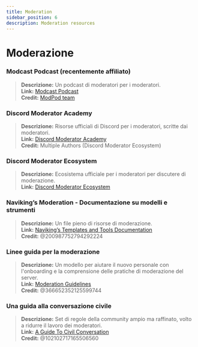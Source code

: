 ```yaml
---
title: Moderation
sidebar_position: 6
description: Moderation resources
---
```


# Moderazione

### **Modcast Podcast** (recentemente affiliato)
> __Descrizione:__ Un podcast di moderatori per i moderatori.   <br/>
__Link:__ [Modcast Podcast](https://modcast.network/)   <br/>
__Credit:__ [ModPod team](https://modcast.network/meet-the-team/) 

### **Discord Moderator Academy**
> __Descrizione:__ Risorse ufficiali di Discord per i moderatori, scritte dai moderatori.   <br/>
__Link:__ [Discord Moderator Academy](https://dis.gd/moderation)   <br/>
__Credit:__ Multiple Authors (Discord Moderator Ecosystem)

### **Discord Moderator Ecosystem** 
> __Descrizione:__ Ecosistema ufficiale per i moderatori per discutere di moderazione.   <br/>
__Link:__ [Discord Moderator Ecosystem](https://discord.com/blog/announcing-the-discord-moderator-academy-exam)

### **Naviking’s Moderation - Documentazione su modelli e strumenti**
> __Descrizione:__ Un file pieno di risorse di moderazione.   <br/>
__Link:__ [Naviking’s Templates and Tools Documentation](https://drive.google.com/drive/folders/1vqdEEBqqCftZgMTkgqK8sKzxtdMANu4U)   <br/>
__Credit:__ @200987752794292224

### **Linee guida per la moderazione**
> __Descrizione:__ Un modello per aiutare il nuovo personale con l'onboarding e la comprensione delle pratiche di moderazione del server.   <br/>
__Link:__ [Moderation Guidelines](https://staff-guidelines.super.site/)   <br/>
__Credit:__ @366652352125599744

### **Una guida alla conversazione civile**
> __Descrizione:__ Set di regole della community ampio ma raffinato, volto a ridurre il lavoro dei moderatori.   <br/>
__Link:__ [A Guide To Civil Conversation](https://conversation.guide/)   <br/>
__Credit:__ @102102717165506560
